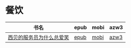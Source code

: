 # 餐饮

| 书名 | epub | mobi | azw3 |
| --- | --- | --- | --- |
| [西贝的服务员为什么总爱笑](http://ct.dalanmei.com/f/31084289-571876304-4584f4) | [epub](http://ct.dalanmei.com/f/31084289-571876304-4584f4) | [mobi](http://ct.dalanmei.com/f/31084289-571551561-006a3d) | [azw3](http://ct.dalanmei.com/f/31084289-572202243-b6c21c) |
